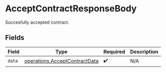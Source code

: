 # AcceptContractResponseBody

Succesfully accepted contract.


## Fields

| Field                                                                          | Type                                                                           | Required                                                                       | Description                                                                    |
| ------------------------------------------------------------------------------ | ------------------------------------------------------------------------------ | ------------------------------------------------------------------------------ | ------------------------------------------------------------------------------ |
| `data`                                                                         | [operations.AcceptContractData](../../models/operations/acceptcontractdata.md) | :heavy_check_mark:                                                             | N/A                                                                            |